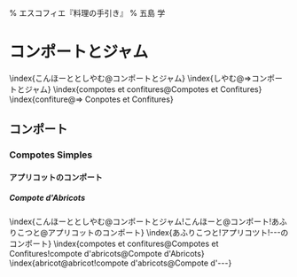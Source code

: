 % エスコフィエ『料理の手引き』
% 五島 学


# コンポートとジャム

\index{こんほーととしやむ@コンポートとジャム}
\index{しやむ@⇒コンポートとジャム}
\index{compotes et confitures@Compotes et Confitures}
\index{confiture@⇒ Conpotes et Confitures}


## コンポート

### Compotes Simples



#### アプリコットのコンポート

##### Compote d'Abricots

\index{こんほーととしやむ@コンポートとジャム!こんほーと@コンポート!あふりこつと@アプリコットのコンポート}
\index{あふりこつと!アプリコツト!---のコンポート}
\index{compotes et confitures@Compotes et Confitures!compote d'abricots@Compote d'Abricots}
\index{abricot@abricot!compote d'abricots@Compote d'---}
